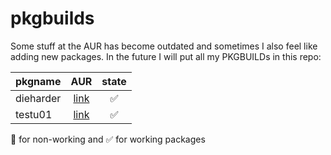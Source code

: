 pkgbuilds
=========
Some stuff at the AUR has become outdated and sometimes I also feel like adding new packages. In the future I will put all my PKGBUILDs in this repo:

| pkgname | AUR                                                   | state            |
| ------- |:-----------------------------------------------------:|:----------------:|
|dieharder| [link](https://aur.archlinux.org/packages/dieharder/) |:white_check_mark:|
|testu01  | [link](https://aur.archlinux.org/packages/testu01/)   |:white_check_mark:|

:no_entry_sign: for non-working and :white_check_mark: for working packages
